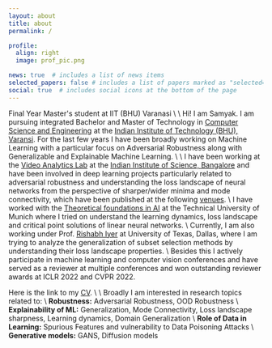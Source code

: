 ```yaml
---
layout: about
title: about
permalink: /

profile:
  align: right
  image: prof_pic.png

news: true  # includes a list of news items
selected_papers: false # includes a list of papers marked as "selected={false}"
social: true  # includes social icons at the bottom of the page
---
```

Final Year Master's student at IIT (BHU) Varanasi
\\
\\
Hi! I am Samyak.  I am pursuing integrated Bachelor and Master of Technology in [Computer Science and Engineering](https://www.iitbhu.ac.in/dept/cse) at the [Indian Institute of Technology (BHU), Varansi](https://www.iitbhu.ac.in/). For the last few years I have been broadly working on Machine Learning with a particular focus on Adversarial Robustness along with Generalizable and Explainable Machine Learning.
\\
\\
I have been working at the [Video Analytics Lab](https://val.cds.iisc.ac.in/) at the [Indian Institute of Science, Bangalore](https://iisc.ac.in/) and have been involved in deep learning projects particularly related to adversarial robustness and understanding the loss landscape of neural networks from the perspective of sharper/wider minima and mode connectivity, which have been published at the following [venues](./publications).
\\
I have worked with the [Theoretical foundations in AI](https://www.in.tum.de/tfai) at the Technical University of Munich where I tried on understand the learning dynamics, loss landscape and critical point solutions of linear neural networks. 
\\
Currently, I am also working under Prof. [Rishabh Iyer](https://www.rishiyer.com/) at University of Texas, Dallas, where I am trying to analyze the generalization of subset selection methods by understanding their loss landscape properties.
\\
Besides this I actively participate in machine learning  and computer vision conferences and have served as a reviewer at multiple conferences and won outstanding reviewer awards at ICLR 2022 and CVPR 2022.

Here is the link to my [CV](https://drive.google.com/file/d/1LjafRhfC1lFDyyjZVlTrXYvnc3Vm13Ej/view?usp=sharing).
\\
\\
Broadly I am interested in research topics related to:
\\
**Robustness:** Adversarial Robustness, OOD Robustness
\\
**Explainability of ML:** Generalization, Mode Connectivity, Loss landscape sharpness, Learning dynamics, Domain Generalization
\\
**Role of Data in Learning:** Spurious Features and vulnerability to Data Poisoning Attacks
\\
**Generative models:** GANS, Diffusion models
